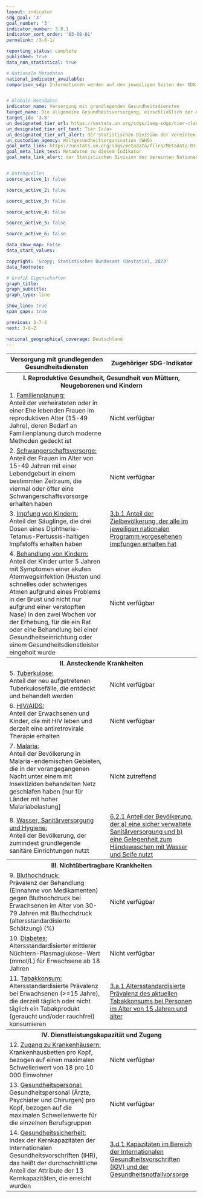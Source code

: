```yaml
---
layout: indicator    
sdg_goal: '3'    
goal_number: '3'    
indicator_number: 3.8.1    
indicator_sort_order: '03-08-01'    
permalink: /3-8-1/    

reporting_status: complete    
published: true    
data_non_statistical: true    

# Nationale Metadaten    
national_indicator_available:     
comparison_sdg: Informationen werden auf den jeweiligen Seiten der SDG-Indikatoren bereitgestellt.    


# Globale Metadaten    
indicator_name: Versorgung mit grundlegenden Gesundheitsdiensten    
target_name: Die allgemeine Gesundheitsversorgung, einschließlich der Absicherung gegen finanzielle Risiken, den Zugang zu hochwertigen grundlegenden Gesundheitsdiensten und den Zugang zu sicheren, wirksamen, hochwertigen und bezahlbaren unentbehrlichen Arzneimitteln und Impfstoffen für alle erreichen    
target_id: '3.8'    
un_designated_tier_url: https://unstats.un.org/sdgs/iaeg-sdgs/tier-classification/'    
un_designated_tier_url_text: Tier I</a>    
un_designated_tier_url_alert: der Statistischen Division der Vereinten Nationen    
un_custodian_agency: Weltgesundheitsorganisation (WHO)    
goal_meta_link: https://unstats.un.org/sdgs/metadata/files/Metadata-03-08-01.pdf    
goal_meta_link_text: Metadaten zu diesem Indikator    
goal_meta_link_alert: der Statistischen Division der Vereinten Nationen    


# Datenquellen
source_active_1: false

source_active_2: false

source_active_3: false

source_active_4: false

source_active_5: false

source_active_6: false

data_show_map: False    
data_start_values:     

copyright: '&copy; Statistisches Bundesamt (Destatis), 2023'    
data_footnote:     

# Grafik Eigenschaften    
graph_title:
graph_subtitle:     
graph_type: line    

show_line: true
span_gaps: true    

previous: 3-7-2    
next: 3-8-2    

national_geographical_coverage: Deutschland    
---
```



<table class="mytablestyle">
   <tr>
      <th>Versorgung mit grundlegenden Gesundheitsdiensten</th>
      <th>Zugehöriger SDG-Indikator</th>
   </tr>
   <tr>
      <th colspan="2">I. Reproduktive Gesundheit, Gesundheit von Müttern, Neugeborenen und Kindern</th>
   </tr>
   <tr>
      <td>1. <u>Familienplanung:</u><br>Anteil der verheirateten oder in einer Ehe lebenden Frauen im reproduktiven Alter (15-49 Jahre), deren Bedarf an Familienplanung durch moderne Methoden gedeckt ist
      </td>
      <td><span class="status notstarted" style="color:black"><span class="status-inner">Nicht verfügbar</span></span>
      </td>
   </tr>
   <tr>
      <td>2. <u>Schwangerschaftsvorsorge:</u><br>Anteil der Frauen im Alter von 15-49 Jahren mit einer Lebendgeburt in einem bestimmten Zeitraum, die viermal oder öfter eine Schwangerschaftsvorsorge erhalten haben
      </td>
      <td><span class="status notstarted" style="color:black"><span class="status-inner">Nicht verfügbar</span></span>
      </td>
   </tr>
   <tr>
      <td>3. <u>Impfung von Kindern:</u><br>Anteil der Säuglinge, die drei Dosen eines Diphtherie-Tetanus-Pertussis-haltigen Impfstoffs erhalten haben
      </td>
      <td><a href="https://sdg-indikatoren.de/3-b-1/">3.b.1 Anteil der Zielbevölkerung, der alle im jeweiligen nationalen Programm vorgesehenen Impfungen erhalten hat</a>
      </td>
   </tr>
   <tr>
      <td>4. <u>Behandlung von Kindern:</u><br>Anteil der Kinder unter 5 Jahren mit Symptomen einer akuten Atemwegsinfektion (Husten und schnelles oder schwieriges Atmen aufgrund eines Problems in der Brust und nicht nur aufgrund einer verstopften Nase) in den zwei Wochen vor der Erhebung, für die ein Rat oder eine Behandlung bei einer Gesundheitseinrichtung oder einem Gesundheitsdienstleister eingeholt wurde
      </td>
      <td><span class="status notstarted" style="color:black"><span class="status-inner">Nicht verfügbar</span></span>
      </td>
   </tr>
   <tr>
      <th colspan="2">II. Ansteckende Krankheiten</th>
   </tr>
   <tr>
      <td>5. <u>Tuberkulose:</u><br>Anteil der neu aufgetretenen Tuberkulosefälle, die entdeckt und behandelt werden
      </td>
      <td><span class="status notstarted" style="color:black"><span class="status-inner">Nicht verfügbar</span></span>
      </td>
   </tr>
   <tr>
      <td>6. <u>HIV/AIDS:</u><br>Anteil der Erwachsenen und Kinder, die mit HIV leben und derzeit eine antiretrovirale Therapie erhalten
      </td>
      <td><span class="status notstarted" style="color:black"><span class="status-inner">Nicht verfügbar</span></span>
      </td>
   </tr>
   <tr>
      <td>7. <u>Malaria:</u><br>Anteil der Bevölkerung in Malaria-endemischen Gebieten, die in der vorangegangenen Nacht unter einem mit Insektiziden behandelten Netz geschlafen haben [nur für Länder mit hoher Malariabelastung]
      </td>
      <td><span class="status notapplicable" style="color:black"><span class="status-inner">Nicht zutreffend</span></span>
      </td>
   </tr>
   <tr>
      <td>8. <u>Wasser, Sanitärversorgung und Hygiene:</u><br>Anteil der Bevölkerung, der zumindest grundlegende sanitäre Einrichtungen nutzt
      </td>
      <td><a href="https://sdg-indikatoren.de/6-2-1/">6.2.1 Anteil der Bevölkerung, der a) eine sicher verwaltete Sanitärversorgung und b) eine Gelegenheit zum Händewaschen mit Wasser und Seife nutzt</a>
      </td>
   </tr>
   <tr>
      <th colspan="2">III. Nichtübertragbare Krankheiten</th>
   </tr>
   <tr>
      <td>9. <u>Bluthochdruck:</u><br>Prävalenz der Behandlung (Einnahme von Medikamenten) gegen Bluthochdruck bei Erwachsenen im Alter von 30-79 Jahren mit Bluthochdruck (altersstandardisierte Schätzung) (%)
      </td>
      <td><span class="status notstarted" style="color:black"><span class="status-inner">Nicht verfügbar</span></span>
      </td>
   </tr>
   <tr>
      <td>10. <u>Diabetes:</u><br>Altersstandardisierter mittlerer Nüchtern-Plasmaglukose-Wert (mmol/L) für Erwachsene ab 18 Jahren
      </td>
      <td><span class="status notstarted" style="color:black"><span class="status-inner">Nicht verfügbar</span></span>
      </td>
   </tr>
   <tr>
      <td>11. <u>Tabakkonsum:</u><br>Altersstandardisierte Prävalenz bei Erwachsenen (>=15 Jahre), die derzeit täglich oder nicht täglich ein Tabakprodukt (geraucht und/oder rauchfrei) konsumieren
      </td>
      <td><a href="https://sdg-indikatoren.de/3-a-1/">3.a.1 Altersstandardisierte Prävalenz des aktuellen Tabakkonsums bei Personen im Alter von 15 Jahren und älter</a>
      </td>
   </tr>
   <tr>
      <th colspan="2">IV. Dienstleistungskapazität und Zugang</th>
   </tr>
   <tr>
      <td>12. <u>Zugang zu Krankenhäusern:</u><br>Krankenhausbetten pro Kopf, bezogen auf einen maximalen Schwellenwert von 18 pro 10 000 Einwohner
      </td>
      <td><span class="status notstarted" style="color:black"><span class="status-inner">Nicht verfügbar</span></span>
      </td>
   </tr>
   <tr>
      <td>13. <u>Gesundheitspersonal:</u><br>Gesundheitspersonal (Ärzte, Psychiater und Chirurgen) pro Kopf, bezogen auf die maximalen Schwellenwerte für die einzelnen Berufsgruppen
      </td>
      <td><span class="status notstarted" style="color:black"><span class="status-inner">Nicht verfügbar</span></span>
      </td>
   </tr>
   <tr>
      <td>14. <u>Gesundheitssicherheit:</u><br>Index der Kernkapazitäten der Internationalen Gesundheitsvorschriften (IHR), das heißt der durchschnittliche Anteil der Attribute der 13 Kernkapazitäten, die erreicht wurden
      </td>
      <td><a href="https://sdg-indikatoren.de/3-d-1/">3.d.1 Kapazitäten im Bereich der Internationalen Gesundheitsvorschriften (IGV) und der Gesundheitsnotfallvorsorge</a>
      </td>
   </tr>
</table>
